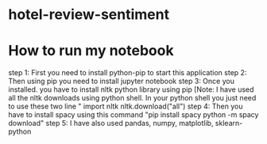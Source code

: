 # hotel-review-sentiment

# How to run my notebook

step 1: First you need to install python-pip to start this application 
step 2: Then using pip you need to install jupyter notebook
step 3: Once you installed. you have to install nltk python library using pip [Note: I have used all the nltk downloads using python shell. In your python shell you just need to use these two line 
        " import nltk 
          nltk.download("all")
step 4: Then you have to install spacy using this command "pip install spacy python -m spacy download"
step 5: I have also used pandas, numpy, matplotlib, sklearn-python

